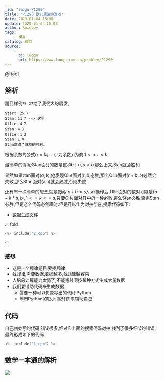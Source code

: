```yaml
---
_id: "luogu-P1290"
title: "P1290 欧几里德的游戏"
date: 2020-01-04 15:08
update: 2020-01-04 15:08
author: Rainboy
tags:
    - 模拟
catalog: 模拟
source: 
    - 
      oj: luogu
      url: https://www.luogu.com.cn/problem/P1290
---
```


@[toc]

## 解析

题目样例`25 27`给了我很大的启发,

```
Start：25 7
Stan：11 7 --> 这里
Ollie：4 7
Stan：4 3
Ollie：1 3
Stan：1 0
Stan赢得了游戏的胜利。
```


根据余数的公式$a = bq+r$,r为余数,q为商,$1<=r < b$

最简单的情况:Stan面对的数是这种$b \mid a,a > b$,那么上来,Stan就会胜利

显然如果stan面对$(a,b)$,他发现Ollie面对$(r,b)$必胜,那么Ollie面对$(r+b,b)$必然会失败,那么Stan面对(a,b)就会必胜,否则失败.


还有有一种简单的想法,就是搜索,$a \div b = s$,stan操作后,Ollie面对的数对可能是$(a-k*s,b),1<=k<=s$,只要Ollie面对其中的一种必败,那么Stan必胜,否则Stan必胜,但是这个代码必然超时.但是可以作为对拍存在,搜索代码如下:

- [数据生成文件](./data_generator.py)

::: fold
```c
<%- include("2.cpp") %>
```
:::

### 感想

 - 这是一个规律题目,要找规律
 - 找规律,需要数据,数据越多,找规律越容易
 - 人脑的计算能力太弱了,不能短时间按某种方式生成大量数据
 - 我们要借助代码来生成数据
   - 需要一种可以快速写出的代码:Python
   - 利用Python的短小,高封装,来辅助自己

## 代码

自己初始写的代码,错误很多,经过和上面的搜索代码对拍,找到了很多细节的错误,最终形成如下的代码


```c
<%- include("1.cpp") %>
```


## 数学一本通的解析

![](./1.png)


